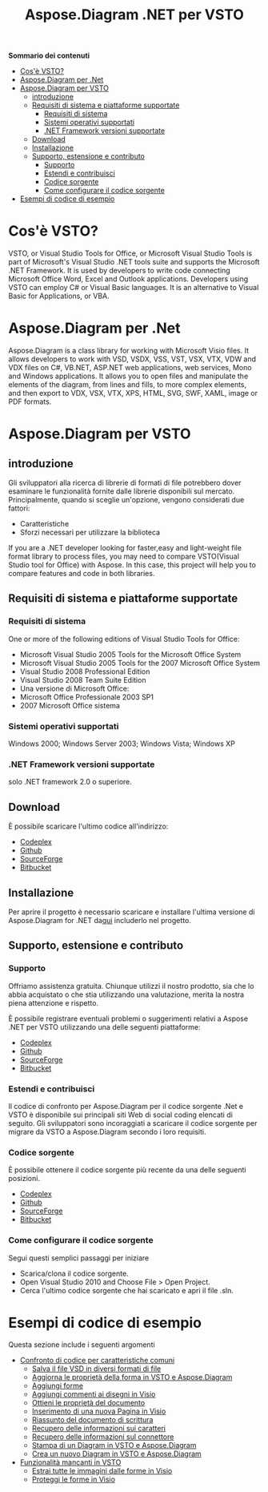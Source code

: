 ﻿---
title: Aspose.Diagram .NET per VSTO
type: docs
weight: 10
url: /it/net/aspose-diagram-net-for-vsto/
---
**Sommario dei contenuti**

- [Cos'è VSTO?](#Aspose.Diagram.NETforVSTO-WhatisVSTO?)
- [Aspose.Diagram per .Net](#Aspose.Diagram.NETforVSTO-Aspose.Diagramfor.Net)
- [Aspose.Diagram per VSTO](#Aspose.Diagram.NETforVSTO-Aspose.DiagramforVSTO) 
  - [introduzione](#Aspose.Diagram.NETforVSTO-Introduction)
  - [Requisiti di sistema e piattaforme supportate](#Aspose.Diagram.NETforVSTO-SystemRequirementsandSupportedPlatforms) 
    - [Requisiti di sistema](#Aspose.Diagram.NETforVSTO-SystemRequirements)
    - [Sistemi operativi supportati](#Aspose.Diagram.NETforVSTO-SupportedOperatingSystems)
    - [.NET Framework versioni supportate](#Aspose.Diagram.NETforVSTO-.NETFrameworkversionssupported)
  - [Download](#Aspose.Diagram.NETforVSTO-Downloading)
  - [Installazione](#Aspose.Diagram.NETforVSTO-Installing)
  - [Supporto, estensione e contributo](#Aspose.Diagram.NETforVSTO-Support,ExtendandContribute) 
    - [Supporto](#Aspose.Diagram.NETforVSTO-Support)
    - [Estendi e contribuisci](#Aspose.Diagram.NETforVSTO-ExtendandContribute)
    - [Codice sorgente](#Aspose.Diagram.NETforVSTO-SourceCode)
    - [Come configurare il codice sorgente](#Aspose.Diagram.NETforVSTO-Howtoconfigurethesourcecode)
- [Esempi di codice di esempio](#Aspose.Diagram.NETforVSTO-SampleCodeExamples)
# **Cos'è VSTO?**
VSTO, or Visual Studio Tools for Office, or Microsoft Visual Studio Tools is part of Microsoft's Visual Studio .NET tools suite and supports the Microsoft .NET Framework. It is used by developers to write code connecting Microsoft Office Word, Excel and Outlook applications. Developers using VSTO can employ C# or Visual Basic languages. It is an alternative to Visual Basic for Applications, or VBA.
# **Aspose.Diagram per .Net**
Aspose.Diagram is a class library for working with Microsoft Visio files. It allows developers to work with VSD, VSDX, VSS, VST, VSX, VTX, VDW and VDX files on C#, VB.NET, ASP.NET web applications, web services, Mono and Windows applications. It allows you to open files and manipulate the elements of the diagram, from lines and fills, to more complex elements, and then export to VDX, VSX, VTX, XPS, HTML, SVG, SWF, XAML, image or PDF formats.
# **Aspose.Diagram per VSTO**
## **introduzione**
Gli sviluppatori alla ricerca di librerie di formati di file potrebbero dover esaminare le funzionalità fornite dalle librerie disponibili sul mercato. Principalmente, quando si sceglie un'opzione, vengono considerati due fattori:

- Caratteristiche
- Sforzi necessari per utilizzare la biblioteca

If you are a .NET developer looking for faster,easy and light-weight file format library to process files, you may need to compare VSTO(Visual Studio tool for Office) with Aspose. In this case, this project will help you to compare features and code in both libraries.
## **Requisiti di sistema e piattaforme supportate**
### **Requisiti di sistema**
One or more of the following editions of Visual Studio Tools for Office:

- Microsoft Visual Studio 2005 Tools for the Microsoft Office System
- Microsoft Visual Studio 2005 Tools for the 2007 Microsoft Office System
- Visual Studio 2008 Professional Edition
- Visual Studio 2008 Team Suite Edition
- Una versione di Microsoft Office:
- Microsoft Office Professionale 2003 SP1
- 2007 Microsoft Office sistema
### **Sistemi operativi supportati**
Windows 2000; Windows Server 2003; Windows Vista; Windows XP
### **.NET Framework versioni supportate**
solo .NET framework 2.0 o superiore.
## **Download**
È possibile scaricare l'ultimo codice all'indirizzo:

- [Codeplex](http://goo.gl/spbIUb)
- [Github](http://goo.gl/vaB1lL)
- [SourceForge](http://goo.gl/F4oLnp)
- [Bitbucket](http://goo.gl/BzCiz1)
## **Installazione**
 Per aprire il progetto è necessario scaricare e installare l'ultima versione di Aspose.Diagram for .NET da[qui](http://www.aspose.com/.net/diagram-component.aspx) includerlo nel progetto.
## **Supporto, estensione e contributo**
### **Supporto**
Offriamo assistenza gratuita. Chiunque utilizzi il nostro prodotto, sia che lo abbia acquistato o che stia utilizzando una valutazione, merita la nostra piena attenzione e rispetto.

È possibile registrare eventuali problemi o suggerimenti relativi a Aspose .NET per VSTO utilizzando una delle seguenti piattaforme:

- [Codeplex](http://goo.gl/U54yWo)
- [Github](http://goo.gl/tDjFqA)
- [SourceForge](http://goo.gl/9CgWQu)
- [Bitbucket](http://goo.gl/q7tEu9)
### **Estendi e contribuisci**
Il codice di confronto per Aspose.Diagram per il codice sorgente .Net e VSTO è disponibile sui principali siti Web di social coding elencati di seguito. Gli sviluppatori sono incoraggiati a scaricare il codice sorgente per migrare da VSTO a Aspose.Diagram secondo i loro requisiti.
### **Codice sorgente**
È possibile ottenere il codice sorgente più recente da una delle seguenti posizioni.

- [Codeplex](https://goo.gl/FuhcdD)
- [Github](https://goo.gl/JA8x5M)
- [SourceForge](https://goo.gl/XbE5rO)
- [Bitbucket](https://goo.gl/XBqAzx)
### **Come configurare il codice sorgente**
Segui questi semplici passaggi per iniziare

- Scarica/clona il codice sorgente.
- Open Visual Studio 2010 and Choose File > Open Project.
- Cerca l'ultimo codice sorgente che hai scaricato e apri il file .sln.
# **Esempi di codice di esempio**
Questa sezione include i seguenti argomenti

- [Confronto di codice per caratteristiche comuni](/diagram/it/net/code-comparison-for-common-features/)
  - [Salva il file VSD in diversi formati di file](/diagram/it/net/save-vsd-file-to-different-file-formats/)
  - [Aggiorna le proprietà della forma in VSTO e Aspose.Diagram](/diagram/it/net/update-shape-properties-in-vsto-and-aspose-diagram/)
  - [Aggiungi forme](/diagram/it/net/add-shapes/)
  - [Aggiungi commenti ai disegni in Visio](/diagram/it/net/add-comments-to-drawings-in-visio/)
  - [Ottieni le proprietà del documento](/diagram/it/net/get-document-properties/)
  - [Inserimento di una nuova Pagina in Visio](/diagram/it/net/inserting-a-new-page-in-visio/)
  - [Riassunto del documento di scrittura](/diagram/it/net/writing-document-summary/)
  - [Recupero delle informazioni sui caratteri](/diagram/it/net/retrieving-font-information/)
  - [Recupero delle informazioni sul connettore](/diagram/it/net/retrieving-connector-information/)
  - [Stampa di un Diagram in VSTO e Aspose.Diagram](/diagram/it/net/printing-a-diagram-in-vsto-and-aspose-diagram/)
  - [Crea un nuovo Diagram in VSTO e Aspose.Diagram](/diagram/it/net/create-a-new-diagram-in-vsto-and-aspose-diagram/)
- [Funzionalità mancanti in VSTO](/diagram/it/net/missing-features-in-vsto/)
  - [Estrai tutte le immagini dalle forme in Visio](/diagram/it/net/extract-all-images-from-shapes-in-visio/)
  - [Proteggi le forme in Visio](/diagram/it/net/protect-shapes-in-visio/)
